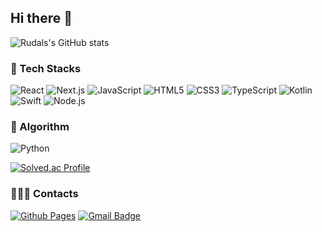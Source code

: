 ## Hi there 👋

![Rudals's GitHub stats](https://github-readme-stats.vercel.app/api?username=Rudals00&show_icons=true&theme=radical)

### 🔭 Tech Stacks
  
![React](https://img.shields.io/badge/React-61DAFB.svg?&style=for-the-badge&logo=React&logoColor=white)
![Next.js](https://img.shields.io/badge/Next.js-E0234E.svg?&style=for-the-badge&logo=Next.js&logoColor=white)
![JavaScript](https://img.shields.io/badge/JavaScript-F7DF1E.svg?&style=for-the-badge&logo=JavaScript&logoColor=white)
![HTML5](https://img.shields.io/badge/HTML5-E34F26.svg?&style=for-the-badge&logo=HTML5&logoColor=white)
![CSS3](https://img.shields.io/badge/CSS3-1572B6.svg?&style=for-the-badge&logo=CSS3&logoColor=white)
![TypeScript](https://img.shields.io/badge/TypeScript-3178C6.svg?&style=for-the-badge&logo=TypeScript&logoColor=white)
![Kotlin](https://img.shields.io/badge/kotlin-%237F52FF.svg?style=for-the-badge&logo=kotlin&logoColor=white)
![Swift](https://img.shields.io/badge/Swift-F05138.svg?&style=for-the-badge&logo=Swift&logoColor=white)
![Node.js](https://img.shields.io/badge/Node.js-339933.svg?&style=for-the-badge&logo=Node.js&logoColor=white)

### 👀 Algorithm

![Python](https://img.shields.io/badge/python-3670A0?style=for-the-badge&logo=python&logoColor=ffdd54)

[![Solved.ac Profile](http://mazassumnida.wtf/api/v2/generate_badge?boj=rudals9686)](https://solved.ac/rudals9686/)


### 🧑🏻‍💻 Contacts

[![Github Pages](https://img.shields.io/badge/github%20pages-121013?style=for-the-badge&logo=github&logoColor=white)](https://rudals00.github.io/)
[![Gmail Badge](https://img.shields.io/badge/Gmail-d14836?style=flat-square&logo=Gmail&logoColor=white&link=mailto:rudals9359@gmail.com)](mailto:rudals9359@gmail.com)
